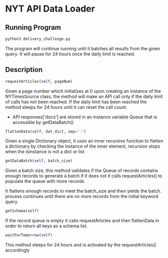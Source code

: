 # NYT API Data Loader

## Running Program
```bash
python3 delivery_challenge.py 
```
The program will continue running until it batches all results from the given query.
It will pause for 24 hours once the daily limit is reached. 

## Description

```python
requestArticles(self, pageNum)
```
Given a page number which initializes at 0 upon creating an instance of the NYTimesSource class,
the method will make an API call only if the daily limit of calls has not been reached.
If the daily limit has been reached the method sleeps for 24 hours until it can reset the call count.

- API responses['docs'] are stored in an instance variable Queue that is accessible by getDataBatch()

```python
flattenData(self, dat_dict, sep=".")
```
Given a single Dictionary object, it uses an inner recursive function to flatten a dictionary
by checking the instance of the inner element, recursion stops when the isinstance is not a dict or list

```python
getDataBatch(self, batch_size)
```
Given a batch size, this method validates if the Queue of records contains enough records to generate a batch
if it does not it calls requestArticles() to populate the queue with more records

It flattens enough records to meet the batch_size and then yields the batch. process continues until there are
no more records from the initial keyword query. 

```python
getSchema(self)
```
If the record queue is empty it calls requestArticles and then flattenData in order to return all keys
as a schema list.

```python
waitForTomorrow(self)
```
This method sleeps for 24 hours and is activated by the requestArticles() accordingly
